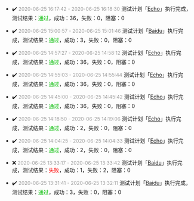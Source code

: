- ✔️ <font color=#9D9D9D size=2>2020-06-25 16&#58;17&#58;42 - 2020-06-25 16&#58;18&#58;30</font> 测试计划「[Echo](Echo/Echo_20200625_161742)」执行完成，测试结果：<font color=#00BB00>通过</font>，成功：36，失败：0，阻塞：0

- ✔️ <font color=#9D9D9D size=2>2020-06-25 15&#58;00&#58;57 - 2020-06-25 15&#58;01&#58;46</font> 测试计划「[Baidu](Baidu/Baidu_20200625_150057)」执行完成，测试结果：<font color=#00BB00>通过</font>，成功：3，失败：0，阻塞：0

- ✔️ <font color=#9D9D9D size=2>2020-06-25 14&#58;57&#58;27 - 2020-06-25 14&#58;58&#58;12</font> 测试计划「[Echo](Echo/Echo_20200625_145727)」执行完成，测试结果：<font color=#00BB00>通过</font>，成功：36，失败：0，阻塞：0

- ✔️ <font color=#9D9D9D size=2>2020-06-25 14&#58;55&#58;03 - 2020-06-25 14&#58;55&#58;44</font> 测试计划「[Echo](Echo/Echo_20200625_145503)」执行完成，测试结果：<font color=#00BB00>通过</font>，成功：36，失败：0，阻塞：0

- ✔️ <font color=#9D9D9D size=2>2020-06-25 14&#58;45&#58;00 - 2020-06-25 14&#58;45&#58;42</font> 测试计划「[Echo](Echo/Echo_20200625_144500)」执行完成，测试结果：<font color=#00BB00>通过</font>，成功：36，失败：0，阻塞：0

- ✔️ <font color=#9D9D9D size=2>2020-06-25 14&#58;18&#58;50 - 2020-06-25 14&#58;19&#58;06</font> 测试计划「[Echo](Echo/Echo_20200625_141850)」执行完成，测试结果：<font color=#00BB00>通过</font>，成功：2，失败：0，阻塞：0

- ✔️ <font color=#9D9D9D size=2>2020-06-25 14&#58;04&#58;25 - 2020-06-25 14&#58;04&#58;33</font> 测试计划「[Echo](Echo/Echo_20200625_140425)」执行完成，测试结果：<font color=#00BB00>通过</font>，成功：2，失败：0，阻塞：0

- ❌ <font color=#9D9D9D size=2>2020-06-25 13&#58;33&#58;17 - 2020-06-25 13&#58;33&#58;42</font> 测试计划「[Baidu](Baidu/Baidu_20200625_133317)」执行完成，测试结果：<font color=#FF0000>失败</font>，成功：1，失败：2，阻塞：0

- ✔️ <font color=#9D9D9D size=2>2020-06-25 13&#58;31&#58;41 - 2020-06-25 13&#58;32&#58;11</font> 测试计划「[Baidu](Baidu/Baidu_20200625_133141)」执行完成，测试结果：<font color=#00BB00>通过</font>，成功：3，失败：0，阻塞：0